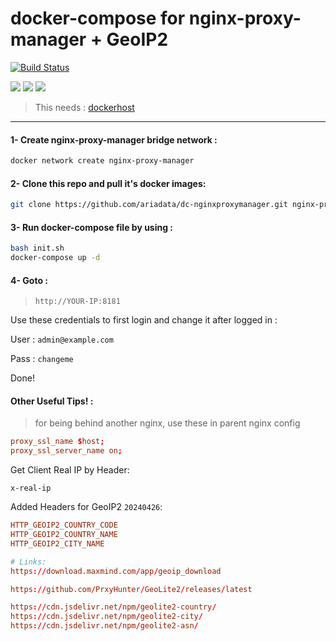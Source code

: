 # docker-compose for nginx-proxy-manager + GeoIP2
[![Build Status](https://raw.githubusercontent.com/ariadata/ariadata-files/main/public-assets/images/ariadata_logo.png)](https://ariadata.co)

![](https://img.shields.io/github/stars/ariadata/dc-nginxproxymanager.svg)
![](https://img.shields.io/github/watchers/ariadata/dc-nginxproxymanager.svg)
![](https://img.shields.io/github/forks/ariadata/dc-nginxproxymanager.svg)

> This needs : [dockerhost](https://github.com/ariadata/dockerhost-sh)
---
#### 1- Create nginx-proxy-manager bridge network :
```sh
docker network create nginx-proxy-manager
```
#### 2- Clone this repo and pull it's docker images:
```sh
git clone https://github.com/ariadata/dc-nginxproxymanager.git nginx-proxy-manager && cd nginx-proxy-manager && rm -rf .git && docker-compose pull
```
#### 3- Run docker-compose file by using :
```sh
bash init.sh
docker-compose up -d
```
#### 4- Goto : 
>  `http://YOUR-IP:8181`
>  
Use these credentials to first login and change it after logged in :

User : `admin@example.com`

Pass : `changeme`

Done!

#### Other Useful Tips! :
> for being behind another nginx, use these in parent nginx config
```conf
proxy_ssl_name $host;
proxy_ssl_server_name on;
```

Get Client Real IP by Header:
```
x-real-ip
```

Added Headers for GeoIP2 `20240426`:
```conf
HTTP_GEOIP2_COUNTRY_CODE
HTTP_GEOIP2_COUNTRY_NAME
HTTP_GEOIP2_CITY_NAME

# Links:
https://download.maxmind.com/app/geoip_download

https://github.com/PrxyHunter/GeoLite2/releases/latest

https://cdn.jsdelivr.net/npm/geolite2-country/
https://cdn.jsdelivr.net/npm/geolite2-city/
https://cdn.jsdelivr.net/npm/geolite2-asn/

```
